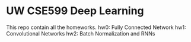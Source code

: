 # UW CSE599 Deep Learning #

This repo contain all the homeworks.
hw0: Fully Connected Network
hw1: Convolutional Networks
hw2: Batch Normalization and RNNs


